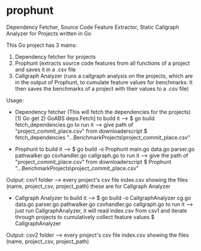 # prophunt
Dependency Fetcher, Source Code Feature Extractor, Static Callgraph Analyzer for Projects written in Go

This Go project has 3 mains:
1) Dependency fetcher for projects
2) Prophunt (extracts source code features from all functions of a project and saves it in a .csv file
3) Callgraph Analyzer (runs a callgraph analysis on the projects, which are in the output of Prophunt, to cumulate feature values for benchmarks.
                        It then saves the benchmarks of a project with their values to a .csv file)


Usage:
- Dependency fetcher (This will fetch the dependencies for the projects) [1) Go get 2) GoABS deps.Fetch]
to build it --> $ go build fetch_dependencies.go
to run it --> give path of "project_commit_place.csv" from downloaderscript
$ fetch_dependencies "...BenchmarkProjects\project_commit_place.csv"



- Prophunt
to build it --> $ go build -o Prophunt main.go data.go parser.go pathwalker.go csvhandler.go callgraph.go
to run it --> give the path of "project_commit_place.csv" from downloaderscript
$ Prophunt "...BenchmarkProjects\project_commit_place.csv"

Output: csv1 folder --> every project's csv file
                        index.csv showing the files (name, project_csv, project_path)
        these are for Callgraph Analyzer



- Callgraph Analyzer
to build it --> $ go build -o CallgraphAnalyzer cg.go data.go parser.go pathwalker.go csvhandler.go callgraph.go
to run it --> just run CallgraphAnalyzer, it will read index.csv from csv1 and iterate through projects to cumulatively collect feature values
$ CallgraphAnalyzer

Output: csv2 folder --> every project's csv file
                        index.csv showing the files (name, project_csv, project_path)
